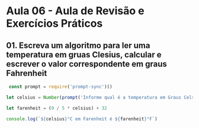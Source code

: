# Aula 06 - Aula de Revisão e Exercícios Práticos 

## 01. Escreva um algoritmo para ler uma temperatura em gruas Clesius, calcular e escrever o valor correspondente em graus Fahrenheit

```javascript 
 const prompt = require('prompt-sync')()

let celsius = Number(prompt('Informe qual é a temperatura em Graus Celsius: '))

let farenheit = (9 / 5 * celsius) + 32

console.log(`${celsius}°C em Farenheit é ${farenheit}°F`)

```